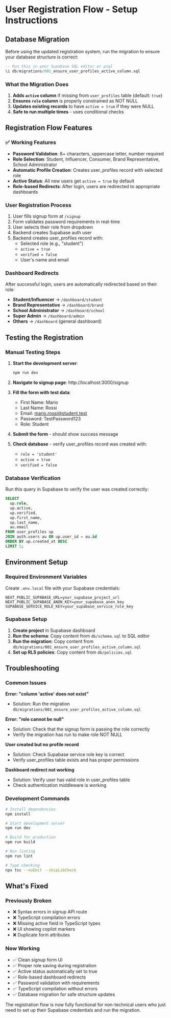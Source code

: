 # User Registration Flow - Setup Instructions

## Database Migration

Before using the updated registration system, run the migration to ensure your database structure is correct:

```sql
-- Run this in your Supabase SQL editor or psql
\i db/migrations/001_ensure_user_profiles_active_column.sql
```

### What the Migration Does

1. **Adds `active` column** if missing from `user_profiles` table (default: `true`)
2. **Ensures `role` column** is properly constrained as NOT NULL
3. **Updates existing records** to have `active = true` if they were NULL
4. **Safe to run multiple times** - uses conditional checks

## Registration Flow Features

### ✅ Working Features

- **Password Validation**: 8+ characters, uppercase letter, number required
- **Role Selection**: Student, Influencer, Consumer, Brand Representative, School Administrator
- **Automatic Profile Creation**: Creates user_profiles record with selected role
- **Active Status**: All new users get `active = true` by default
- **Role-based Redirects**: After login, users are redirected to appropriate dashboards

### User Registration Process

1. User fills signup form at `/signup`
2. Form validates password requirements in real-time
3. User selects their role from dropdown
4. Backend creates Supabase auth user
5. Backend creates user_profiles record with:
   - Selected role (e.g., "student")
   - `active = true`
   - `verified = false`
   - User's name and email

### Dashboard Redirects

After successful login, users are automatically redirected based on their role:

- **Student/Influencer** → `/dashboard/student`  
- **Brand Representative** → `/dashboard/brand`
- **School Administrator** → `/dashboard/school`
- **Super Admin** → `/dashboard/admin`
- **Others** → `/dashboard` (general dashboard)

## Testing the Registration

### Manual Testing Steps

1. **Start the development server**:
   ```bash
   npm run dev
   ```

2. **Navigate to signup page**: http://localhost:3000/signup

3. **Fill the form with test data**:
   - First Name: Mario
   - Last Name: Rossi  
   - Email: mario.rossi@student.test
   - Password: TestPassword123
   - Role: Student

4. **Submit the form** - should show success message

5. **Check database** - verify user_profiles record was created with:
   - `role = 'student'`
   - `active = true`
   - `verified = false`

### Database Verification

Run this query in Supabase to verify the user was created correctly:

```sql
SELECT 
  up.role,
  up.active,
  up.verified,
  up.first_name,
  up.last_name,
  au.email
FROM user_profiles up
JOIN auth.users au ON up.user_id = au.id
ORDER BY up.created_at DESC
LIMIT 5;
```

## Environment Setup

### Required Environment Variables

Create `.env.local` file with your Supabase credentials:

```env
NEXT_PUBLIC_SUPABASE_URL=your_supabase_project_url
NEXT_PUBLIC_SUPABASE_ANON_KEY=your_supabase_anon_key
SUPABASE_SERVICE_ROLE_KEY=your_supabase_service_role_key
```

### Supabase Setup

1. **Create project** in Supabase dashboard
2. **Run the schema**: Copy content from `db/schema.sql` to SQL editor
3. **Run the migration**: Copy content from `db/migrations/001_ensure_user_profiles_active_column.sql`
4. **Set up RLS policies**: Copy content from `db/policies.sql`

## Troubleshooting

### Common Issues

**Error: "column 'active' does not exist"**
- Solution: Run the migration `db/migrations/001_ensure_user_profiles_active_column.sql`

**Error: "role cannot be null"**  
- Solution: Check that the signup form is passing the role correctly
- Verify the migration has run to make role NOT NULL

**User created but no profile record**
- Solution: Check Supabase service role key is correct
- Verify user_profiles table exists and has proper permissions

**Dashboard redirect not working**
- Solution: Verify user has valid role in user_profiles table
- Check authentication middleware is working

### Development Commands

```bash
# Install dependencies
npm install

# Start development server  
npm run dev

# Build for production
npm run build

# Run linting
npm run lint

# Type checking
npx tsc --noEmit --skipLibCheck
```

## What's Fixed

### Previously Broken
- ❌ Syntax errors in signup API route
- ❌ TypeScript compilation errors
- ❌ Missing active field in TypeScript types
- ❌ UI showing copilot markers
- ❌ Duplicate form attributes

### Now Working
- ✅ Clean signup form UI
- ✅ Proper role saving during registration  
- ✅ Active status automatically set to true
- ✅ Role-based dashboard redirects
- ✅ Password validation with requirements
- ✅ TypeScript compilation without errors
- ✅ Database migration for safe structure updates

The registration flow is now fully functional for non-technical users who just need to set up their Supabase credentials and run the migration.